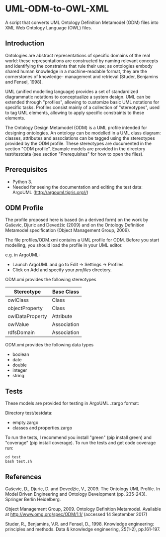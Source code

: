 # UML-ODM-to-OWL-XML
A script that converts UML Ontology Definition Metamodel (ODM) files into XML Web Ontology Language (OWL) files.

## Introduction
Ontologies are abstract representations of specific domains of the real world: these representations are constructed by naming relevant concepts and identifying the constraints that rule their use; as ontologies embody shared human knowledge in a machine-readable format, they are the cornerstones of knowledge- management and retrieval (Studer, Benjamins and Fensel, 1998).

UML (unified modelling language) provides a set of standardized diagrammatic notations to conceptualize a system design.
UML can be extended through "profiles", allowing to customize basic UML notations for specific tasks. 
Profiles consist mainly of a collection of "stereotypes", used to tag UML elements, allowing to apply specific constraints to these elements.

The Ontology Design Metamodel (ODM) is a UML profile intended for designing ontologies. An ontology can be modelled in a UML class diagram: classes, attributes and associations can be tagged using the stereotypes provided by the ODM profile. These stereotypes are documented in the section "ODM profile". Example models are provided in the directory test/testdata (see section "Prerequisites" for how to open the files).


## Prerequisites
* Python 3.
* Needed for seeing the documentation and editing the test data: ArgoUML (http://argouml.tigris.org//) 

## ODM Profile
The profile proposed here is based (in a derived form) on the work by Gaševic, Djuric and Devedžic (2009) and on the Ontology Definition Metamodel specification (Object Management Group, 2009).

The file profiles/ODM.xmi contains a UML profile for ODM. Before you start modelling, you should load the profile in your UML editor. 

e.g. in ArgoUML:
* Launch ArgoUML and go to Edit -> Settings -> Profiles
* Click on Add and specify your _profiles_ directory.

ODM.xmi provides the following stereotypes

| Stereotype      | Base Class  |
| --------------- | ----------  |
| owlClass        | Class       |
| objectProperty  | Class       |
| owlDataProperty | Attribute   |
| owlValue        | Association |
| rdfsDomain      | Association |

ODM.xmi provides the following data types
* boolean
* date
* double
* integer
* string

## Tests
These models are provided for testing in ArgoUML .zargo format:

Directory test/testdata:
* empty.zargo
* classes and properties.zargo

To run the tests, I recommend you install "green" (pip install green) and "coverage" (pip install coverage).
To run the tests and get code coverage run:

```
cd test
bash test.sh
```

## References

Gaševic, D., Djuric, D. and Devedžic, V., 2009. The Ontology UML Profile. In Model Driven Engineering and Ontology Development (pp. 235-243). Springer Berlin Heidelberg.

Object Management Group, 2009. Ontology Definition Metamodel. Available at http://www.omg.org/spec/ODM/1.1/ (accessed 14 September 2017)

Studer, R., Benjamins, V.R. and Fensel, D., 1998. Knowledge engineering: principles and methods. Data & knowledge engineering, 25(1-2), pp.161-197.

